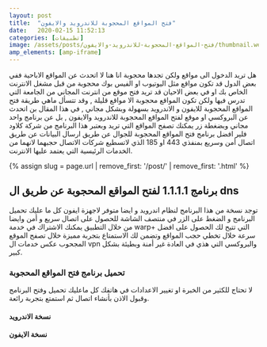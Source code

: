 ```yaml
---
layout: post
title:  "فتح المواقع المحجوبة للاندرويد والايفون"
date:   2020-02-15 11:52:13
categories: [تطبيقات]
image: /assets/posts/فتح-المواقع-المحجوبة-للاندرويد-والايفون/thumbnail.webp
amp_elements: [amp-iframe]
---
```


هل تريد الدخول الى مواقع ولكن تجدها محجوبة انا هنا لا اتحدث عن المواقع الاباحية ففي بعض الدول قد تكون مواقع مثل اليوتيوب او الفيس بوك محجوبة من قبل مشغل الانترنت الخاص بك او في بعض الاحيان قد تريد فتح موقع من انترنت المجاني من الجامعة التي تدرس فيها ولكن تكون المواقع محجوبة الا مواقع قليلة , وقد تتسأل ماهي طريقة فتح المواقع المحجوبة للايفون و الاندرويد بسهولة وبشكل مجاني , في هذا المقال بن اتحدث عن البروكسي او موقع لفتح المواقع المحجوبة للاندرويد والايفون , بل عن برنامج واحد مجاني وبضغطة زر يمكنك تصفح المواقع التي تريد وبعتبر هذا البرنامج من شركة كلاود فلير افضل برنامج فتح المواقع المحجوبة للجوال عن طريق ارسال البيانات عن طريق اتصال أمن وسريع بمنفذي 443 او 185 الذي لاتسطيع شركات الاتصال حجبهما لانهما من الخدمات الرئيسية التي يعتمد عليها الانترنت.

{% assign slug = page.url | remove_first: '/post/' | remove_first: '.html' %}

## برنامج 1.1.1.1 لفتح المواقع المحجوبة عن طريق ال dns

<amp-img alt="لعبة Vast Survival" src="/assets/posts/{{slug}}/open-blocked-websites-android-and-iphone.gif" width="auto" height=80vh layout="fixed-height"></amp-img>

توجد نسخة من هذا البرنامج لنظام اندرويد و ايضا متوفر لاجهزة ايفون كل ما عليك تحميل البرنامج و الضغط على الزر في منتصف الشاشة للحصول على اتصال سريع و أمن وايضا من خلال التطبيق يمكنك الاشتراك في خدمة warp+ التي تتيح لك الحصول على افضل سرعة خلال تخطي حجب المواقع وتضمن لك الاستمتاع بتجربة مميزة خلال تصفح الموقع المجحوب عكس خدمات ال vpn والبروكسي التي هذي في العادة غير أمنة وبطيئة بشكل كبير.

### تحميل برنامج فتح المواقع المحجوبة

لا تحتاج للكثير من الخبرة او تغيير الاعدادات في هاتفك كل ماعليك تحميل وفتح البرنامج وقبول الاذن بأنشاء اتصال ثم استمتع بتجربة رائعة.

#### نسخة الاندرويد

<amp-iframe src="https://hatenablog-parts.com/embed?url=https://play.google.com/store/apps/details?id=com.cloudflare.onedotonedotonedotone" width="500" height="155" sandbox="allow-scripts allow-same-origin allow-popups" layout="responsive" frameborder="0"></amp-iframe>

#### نسخة الايفون

<amp-iframe src="https://hatenablog-parts.com/embed?url=https://apps.apple.com/us/app/1-1-1-1-faster-internet/id1423538627" width="500" height="155" sandbox="allow-scripts allow-same-origin allow-popups" layout="responsive" frameborder="0"></amp-iframe>

